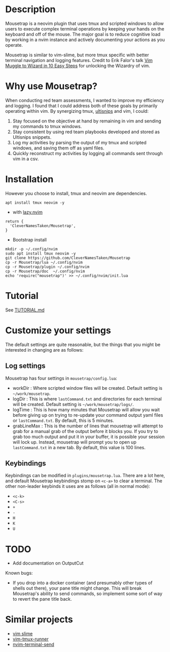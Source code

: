 # Description

Mousetrap is a neovim plugin that uses tmux and scripted windows to allow users to execute complex terminal operations by keeping your hands on the keyboard and off of the mouse.  The major goal is to reduce cognitive load by working in a nvim instance and actively documenting your actions as you operate.

Mousetrap is similar to vim-slime, but more tmux specific with better terminal navigation and logging features.  Credit to Erik Falor's talk [Vim Muggle to Wizard in 10 Easy Steps](youtube.com/watch?v=-7RSVclyOEg) for unlocking the Wizardry of vim.

# Why use Mousetrap?

When conducting red team assessments, I wanted to improve my efficiency and logging.  I found that I could address both of these goals by primarily operating within vim.  By synergizing tmux, [ultisnips](https://github.com/SirVer/ultisnips) and vim, I could:

1) Stay focused on the objective at hand by remaining in vim and sending my commands to tmux windows.
2) Stay consistent by using red team playbooks developed and stored as Ultisnips snippets.
3) Log my activities by parsing the output of my tmux and scripted windows, and saving them off as yaml files.
4) Quickly reconstruct my activities by logging all commands sent through vim in a csv.

# Installation

However you choose to install, tmux and neovim are dependencies.

```
apt install tmux neovim -y
```

* with [lazy.nvim](https://github.com/folke/lazy.nvim)

```
return {
  'CleverNamesTaken/Mousetrap',
}
```

* Bootstrap install

```
mkdir -p ~/.config/nvim
sudo apt install tmux neovim -y
git clone https://github.com/CleverNamesTaken/Mousetrap 
cp -r Mousetrap/lua ~/.config/nvim
cp -r Mousetrap/plugin ~/.config/nvim
cp -r Mousetrap/doc  ~/.config/nvim
echo 'require("mousetrap")' >> ~/.config/nvim/init.lua
```

# Tutorial

See [TUTORIAL.md](TUTORIAL.md)

# Customize your settings

The default settings are quite reasonable, but the things that you might be interested in changing are as follows:

## Log settings

Mousetrap has four settings in `mousetrap/config.lua`:
- workDir : Where scripted window files will be created. Default setting is `~/work/mousetrap`.
- logDir : This is where `lastCommand.txt` and directories for each terminal will be created.  Default setting is `~/work/mousetrap/logs/`.
- logTime : This is how many minutes that Mousetrap will allow you wait before giving up on trying to re-update your command output yaml files or `lastCommand.txt`.  By default, this is 5 minutes.
- grabLineMax : This is the number of lines that mousetrap will attempt to grab for a manual grab of the output before it blocks you. If you try to grab too much output and put it in your buffer, it is possible your session will lock up.  Instead, mousetrap will prompt you to open up `lastCommand.txt` in a new tab.  By default, this value is 100 lines.

## Keybindings

Keybindings can be modified in `plugins/mousetrap.lua`.  There are a lot here, and default Mousetrap keybindings stomp on `<c-a>` to clear a terminal.  The other non-leader keybinds it uses are as follows (all in normal mode):

- `<c-k>`
- `<C-s>`
- `+`
- `-`
- `H`
- `K`
- `U`

# TODO

- Add documentation on OutputCut

Known bugs:

- If you drop into a docker container (and presumably other types of shells out there), your pane title might change.  This will break Mousetrap's ability to send commands, so implement some sort of way to revert the pane title back.

# Similar projects

- [vim slime](https://github.com/jpalardy/vim-slime)
- [vim-tmux-runner](https://github.com/christoomey/vim-tmux-runner)
- [nvim-terminal-send](https://github.com/max607/nvim-terminal-send)
